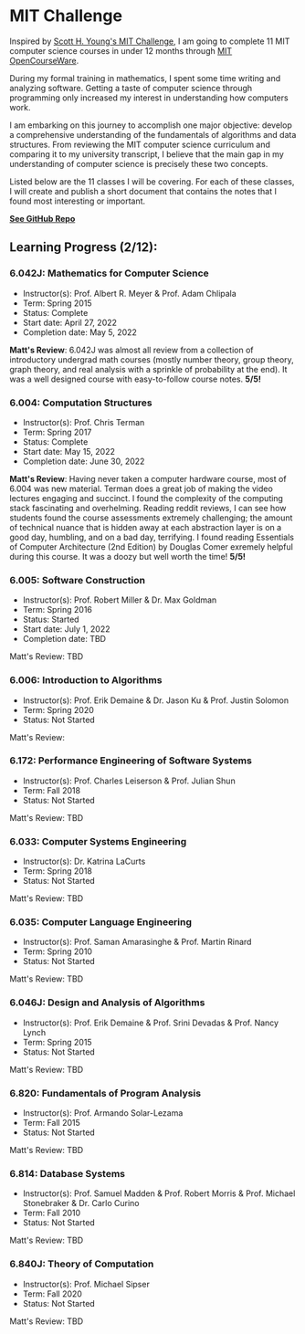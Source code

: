 # MIT Challenge

Inspired by [Scott H. Young's MIT Challenge](https://www.scotthyoung.com/blog/myprojects/mit-challenge-2/), I am going to complete 11 MIT computer science courses in under 12 months through [MIT OpenCourseWare](https://ocw.mit.edu/).

During my formal training in mathematics, I spent some time writing and analyzing software. Getting a taste of computer science through programming only increased my interest in understanding how computers work.

I am embarking on this journey to accomplish one major objective: develop a comprehensive understanding of the fundamentals of algorithms and data structures. From reviewing the MIT computer science curriculum and comparing it to my university transcript, I believe that the main gap in my understanding of computer science is precisely these two concepts. 

Listed below are the 11 classes I will be covering. For each of these classes, I will create and publish a short document that contains the notes that I found most interesting or important. 

[**See GitHub Repo**](https://github.com/mattfaltyn/MIT-Challenge)


## Learning Progress (2/12):

### 6.042J: Mathematics for Computer Science
- Instructor(s): Prof. Albert R. Meyer & Prof. Adam Chlipala
- Term: Spring 2015
- Status: Complete
- Start date: April 27, 2022
- Completion date: May 5, 2022

**Matt's Review**: 6.042J was almost all review from a collection of introductory undergrad math courses (mostly number theory, group theory, graph theory, and real analysis with a sprinkle of probability at the end). It was a well designed course with easy-to-follow course notes. **5/5!**


### 6.004: Computation Structures
- Instructor(s): Prof. Chris Terman
- Term: Spring 2017
- Status: Complete
- Start date: May 15, 2022
- Completion date: June 30, 2022

**Matt's Review**: Having never taken a computer hardware course, most of 6.004 was new material. Terman does a great job of making the video lectures engaging and succinct. I found the complexity of the computing stack fascinating and overhelming. Reading reddit reviews, I can see how students found the course assessments extremely challenging; the amount of technical nuance that is hidden away at each abstraction layer is on a good day, humbling, and on a bad day, terrifying. I found reading Essentials of Computer Architecture (2nd Edition) by Douglas Comer exremely helpful during this course. It was a doozy but well worth the time! **5/5!** 


### 6.005: Software Construction
- Instructor(s): Prof. Robert Miller & Dr. Max Goldman
- Term: Spring 2016
- Status: Started
- Start date: July 1, 2022
- Completion date: TBD

Matt's Review: TBD


### 6.006: Introduction to Algorithms
- Instructor(s): Prof. Erik Demaine & Dr. Jason Ku & Prof. Justin Solomon
- Term: Spring 2020
- Status: Not Started

Matt's Review:


### 6.172: Performance Engineering of Software Systems
- Instructor(s): Prof. Charles Leiserson & Prof. Julian Shun
- Term: Fall 2018
- Status: Not Started

Matt's Review: TBD


### 6.033: Computer Systems Engineering
- Instructor(s): Dr. Katrina LaCurts
- Term: Spring 2018
- Status: Not Started

Matt's Review: TBD


### 6.035: Computer Language Engineering
- Instructor(s): Prof. Saman Amarasinghe & Prof. Martin Rinard
- Term: Spring 2010
- Status: Not Started

Matt's Review: TBD


### 6.046J: Design and Analysis of Algorithms
- Instructor(s): Prof. Erik Demaine & Prof. Srini Devadas & Prof. Nancy Lynch
- Term: Spring 2015
- Status: Not Started

Matt's Review: TBD


### 6.820: Fundamentals of Program Analysis
- Instructor(s): Prof. Armando Solar-Lezama
- Term: Fall 2015
- Status: Not Started

Matt's Review: TBD


### 6.814: Database Systems
- Instructor(s): Prof. Samuel Madden & Prof. Robert Morris & Prof. Michael Stonebraker & Dr. Carlo Curino
- Term: Fall 2010
- Status: Not Started

Matt's Review: TBD


### 6.840J: Theory of Computation
- Instructor(s): Prof. Michael Sipser
- Term: Fall 2020
- Status: Not Started

Matt's Review: TBD
